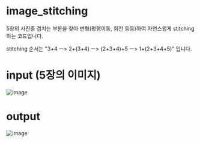 # image_stitching
5장의 사진중 겹치는 부분을 찾아 변형(평행이동, 회전 등등)하여 자연스럽게 stitching하는 코드입니다.

stitching 순서는 "3+4 ㅡ> 2+(3+4) ㅡ> (2+3+4)+5 ㅡ> 1+(2+3+4+5)" 입니다.

# input (5장의 이미지)

![image](https://user-images.githubusercontent.com/63800086/146680018-05e530a9-9cd2-484c-9ae8-335da5b7e23e.png)



# output

![image](https://user-images.githubusercontent.com/63800086/146680067-379e8b57-3e8e-4b32-85ee-5bed984151e5.png)
